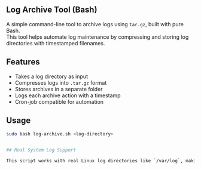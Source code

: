 ## Log Archive Tool (Bash)

A simple command-line tool to archive logs using `tar.gz`, built with pure Bash.  
This tool helps automate log maintenance by compressing and storing log directories with timestamped filenames.



## Features

-  Takes a log directory as input
-  Compresses logs into `.tar.gz` format
-  Stores archives in a separate folder
-  Logs each archive action with a timestamp
-  Cron-job compatible for automation



## Usage

```bash
sudo bash log-archive.sh <log-directory>


## Real System Log Support

This script works with real Linux log directories like `/var/log`, making it useful for DevOps and system maintenance automation. Just pass the full path as an argument with `sudo`.

